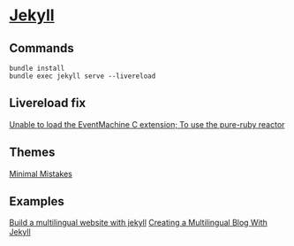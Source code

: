 # [Jekyll](https://jekyllrb.com/)

## Commands

```text
bundle install  
bundle exec jekyll serve --livereload
```

## Livereload fix

[Unable to load the EventMachine C extension; To use the pure-ruby reactor](https://stackoverflow.com/questions/30682575/unable-to-load-the-eventmachine-c-extension-to-use-the-pure-ruby-reactor)

## Themes

[Minimal Mistakes](https://github.com/mmistakes/minimal-mistakes)

## Examples

[Build a multilingual website with jekyll](http://chocanto.me/2016/04/16/jekyll-multilingual.html)
[Creating a Multilingual Blog With Jekyll](https://forestry.io/blog/creating-a-multilingual-blog-with-jekyll/)
